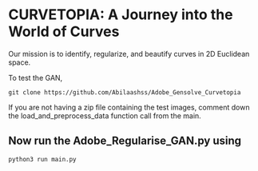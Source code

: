 # CURVETOPIA: A Journey into the World of Curves

Our mission is to identify, regularize, and beautify curves in 2D Euclidean space.

To test the GAN, 

```shell
git clone https://github.com/Abilaashss/Adobe_Gensolve_Curvetopia
```
If you are not having a zip file containing the test images, comment down the load_and_preprocess_data function call from the main.

## Now run the Adobe_Regularise_GAN.py using

```python
python3 run main.py

```

